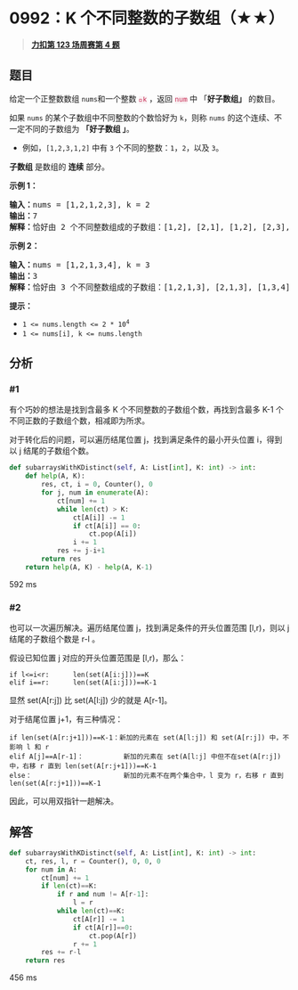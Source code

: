 # 0992：K 个不同整数的子数组（★★）


> <u>**[力扣第 123 场周赛第 4 题](https://leetcode.cn/problems/subarrays-with-k-different-integers/)**</u>

## 题目

<p>给定一个正整数数组 <code>nums</code>和一个整数 <font color="#c7254e"><font face="Menlo, Monaco, Consolas, Courier New, monospace"><span style="font-size:12.6px"><span style="background-color:#f9f2f4">k</span></span></font></font> ，返回 <font color="#c7254e"><font face="Menlo, Monaco, Consolas, Courier New, monospace"><span style="font-size:12.6px"><span style="background-color:#f9f2f4">num</span></span></font></font> 中 「<strong>好子数组」</strong><em> </em>的数目。</p>

<p>如果 <code>nums</code> 的某个子数组中不同整数的个数恰好为 <code>k</code>，则称 <code>nums</code> 的这个连续、不一定不同的子数组为 <strong>「</strong><strong>好子数组 」</strong>。</p>

<ul>
<li>例如，<code>[1,2,3,1,2]</code> 中有 <code>3</code> 个不同的整数：<code>1</code>，<code>2</code>，以及 <code>3</code>。</li>
</ul>

<p><strong>子数组</strong> 是数组的 <strong>连续</strong> 部分。</p>



<p><strong>示例 1：</strong></p>

<pre>
<strong>输入：</strong>nums = [1,2,1,2,3], k = 2
<strong>输出：</strong>7
<strong>解释：</strong>恰好由 2 个不同整数组成的子数组：[1,2], [2,1], [1,2], [2,3], [1,2,1], [2,1,2], [1,2,1,2].
</pre>

<p><strong>示例 2：</strong></p>

<pre>
<strong>输入：</strong>nums = [1,2,1,3,4], k = 3
<strong>输出：</strong>3
<strong>解释：</strong>恰好由 3 个不同整数组成的子数组：[1,2,1,3], [2,1,3], [1,3,4].
</pre>



<p><strong>提示：</strong></p>

<ul>
<li><code>1 &lt;= nums.length &lt;= 2 * 10<sup>4</sup></code></li>
<li><code>1 &lt;= nums[i], k &lt;= nums.length</code></li>
</ul>


## 分析

### #1

有个巧妙的想法是找到含最多 K 个不同整数的子数组个数，再找到含最多 K-1 个不同正数的子数组个数，相减即为所求。

对于转化后的问题，可以遍历结尾位置 j，找到满足条件的最小开头位置 i，得到以 j 结尾的子数组个数。

```python
def subarraysWithKDistinct(self, A: List[int], K: int) -> int:
	def help(A, K):
		res, ct, i = 0, Counter(), 0
		for j, num in enumerate(A):
			ct[num] += 1
			while len(ct) > K:
				ct[A[i]] -= 1
				if ct[A[i]] == 0:
					ct.pop(A[i])
				i += 1
			res += j-i+1
		return res
	return help(A, K) - help(A, K-1)
```

592 ms


### #2

也可以一次遍历解决。遍历结尾位置 j，找到满足条件的开头位置范围 [l,r)，则以 j 结尾的子数组个数是 r-l 。

假设已知位置 j 对应的开头位置范围是 [l,r)，那么：

	if l<=i<r:		len(set(A[i:j]))==K
	elif i==r:		len(set(A[i:j]))==K-1

显然 set(A[r:j]) 比 set(A[l:j]) 少的就是 A[r-1]。

对于结尾位置 j+1，有三种情况：

	if len(set(A[r:j+1]))==K-1：新加的元素在 set(A[l:j]) 和 set(A[r:j]) 中，不影响 l 和 r
	elif A[j]==A[r-1]：			新加的元素在 set(A[l:j] 中但不在set(A[r:j]) 中，右移 r 直到 len(set(A[r:j+1]))==K-1
	else：						新加的元素不在两个集合中，l 变为 r，右移 r 直到 len(set(A[r:j+1]))==K-1

因此，可以用双指针一趟解决。

## 解答

```python
def subarraysWithKDistinct(self, A: List[int], K: int) -> int:
	ct, res, l, r = Counter(), 0, 0, 0
	for num in A:
		ct[num] += 1
		if len(ct)==K:
			if r and num != A[r-1]:
				l = r
			while len(ct)==K:
				ct[A[r]] -= 1
				if ct[A[r]]==0:
					ct.pop(A[r])
				r += 1
		res += r-l
	return res
```

456 ms
